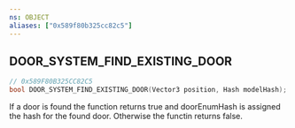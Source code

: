 ```yaml
---
ns: OBJECT
aliases: ["0x589f80b325cc82c5"]
---
```

## DOOR_SYSTEM_FIND_EXISTING_DOOR

```c
// 0x589F80B325CC82C5
bool DOOR_SYSTEM_FIND_EXISTING_DOOR(Vector3 position, Hash modelHash);
```

If a door is found the function returns true and doorEnumHash is assigned the hash for the found door. Otherwise the functin returns false.

